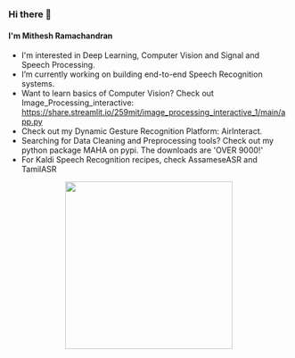 ### Hi there 👋

#### I'm Mithesh Ramachandran


- I'm interested in Deep Learning, Computer Vision and Signal and Speech Processing.
- I’m currently working on building end-to-end Speech Recognition systems.
- Want to learn basics of Computer Vision? Check out Image_Processing_interactive: https://share.streamlit.io/259mit/image_processing_interactive_1/main/app.py
- Check out my Dynamic Gesture Recognition Platform: AirInteract.
- Searching for Data Cleaning and Preprocessing tools? Check out my python package MAHA on pypi. The downloads are 'OVER 9000!'
- For Kaldi Speech Recognition recipes, check AssameseASR and TamilASR

<div align="center">
<img src="https://user-images.githubusercontent.com/64850155/141142848-d50a49a5-e5ff-443d-bf43-5b5e8bddd14d.gif" width = 300>
